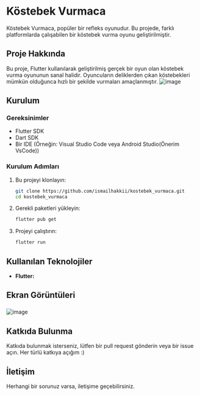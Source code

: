 
# Köstebek Vurmaca

Köstebek Vurmaca, popüler bir refleks oyunudur. Bu projede, farklı platformlarda çalışabilen bir köstebek vurma oyunu geliştirilmiştir.

## Proje Hakkında

Bu proje, Flutter kullanılarak geliştirilmiş gerçek bir oyun olan köstebek vurma oyununun sanal halidir. Oyuncuların deliklerden çıkan köstebekleri mümkün olduğunca hızlı bir şekilde vurmaları amaçlanmıştır.
![image](https://github.com/user-attachments/assets/2b746d3c-b0a0-47d3-bc3c-0f5be906a11d)


## Kurulum

### Gereksinimler

- Flutter SDK
- Dart SDK
- Bir IDE (Örneğin: Visual Studio Code veya Android Studio(Önerim VsCode))

### Kurulum Adımları

1. Bu projeyi klonlayın:
    ```bash
    git clone https://github.com/ismailhakkii/kostebek_vurmaca.git
    cd kostebek_vurmaca
    ```

2. Gerekli paketleri yükleyin:
    ```bash
    flutter pub get
    ```

3. Projeyi çalıştırın:
    ```bash
    flutter run
    ```

## Kullanılan Teknolojiler

- **Flutter:** 


## Ekran Görüntüleri


### 
![image](https://github.com/user-attachments/assets/b6a5748d-7ab3-4109-8ebc-f06c74ecca1b)

## Katkıda Bulunma

Katkıda bulunmak isterseniz, lütfen bir pull request gönderin veya bir issue açın. Her türlü katkıya açığım :)



## İletişim

Herhangi bir sorunuz varsa, iletişime geçebilirsiniz.

